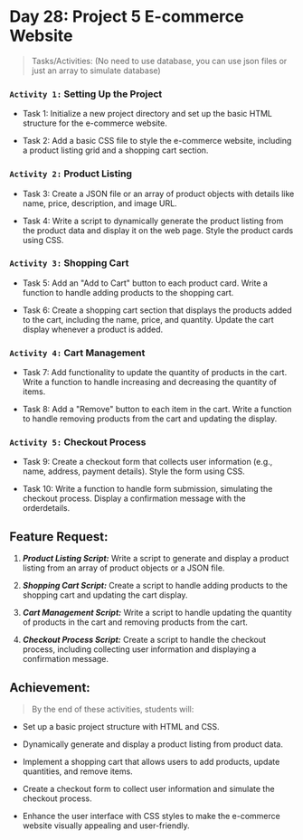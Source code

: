 # Day 28: Project 5 E-commerce Website

> Tasks/Activities: (No need to use database, you can use json files or just an array to simulate database)

### `Activity 1:` Setting Up the Project
- Task 1: Initialize a new project directory and set up the basic HTML structure for the e-commerce website.

- Task 2: Add a basic CSS file to style the e-commerce website, including a product listing grid and a shopping cart section.

### `Activity 2:` Product Listing
- Task 3: Create a JSON file or an array of product objects with details like name, price, description, and image URL.

- Task 4: Write a script to dynamically generate the product listing from the product data and display it on the web page. Style the product cards using CSS.

### `Activity 3:` Shopping Cart
- Task 5: Add an "Add to Cart" button to each product card. Write a function to handle adding products to the shopping cart.

- Task 6: Create a shopping cart section that displays the products added to the cart, including the name, price, and quantity. Update the cart display whenever a product is added.

### `Activity 4:` Cart Management
- Task 7: Add functionality to update the quantity of products in the cart. Write a function to handle increasing and decreasing the quantity of items.

- Task 8: Add a "Remove" button to each item in the cart. Write a function to handle removing products from the cart and updating the display.

### `Activity 5:` Checkout Process
- Task 9: Create a checkout form that collects user information
(e.g., name, address, payment details). Style the form using CSS.

- Task 10: Write a function to handle form submission, simulating the checkout process. Display a confirmation message with the orderdetails.

## Feature Request:
1. ***Product Listing Script:*** Write a script to generate and display a product listing from an array of product objects or a JSON file.

2. ***Shopping Cart Script:*** Create a script to handle adding products to the shopping cart and updating the cart display.

3. ***Cart Management Script:*** Write a script to handle updating the quantity of products in the cart and removing products from the cart.

4. ***Checkout Process Script:*** Create a script to handle the checkout process, including collecting user information and displaying a confirmation message.

## Achievement:

> By the end of these activities, students will:

- Set up a basic project structure with HTML and CSS.

- Dynamically generate and display a product listing from product data.

- Implement a shopping cart that allows users to add products, update quantities, and remove items.

- Create a checkout form to collect user information and simulate the checkout process.

- Enhance the user interface with CSS styles to make the e-commerce website visually appealing and user-friendly.

